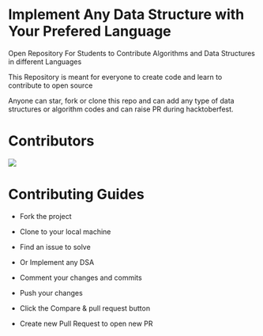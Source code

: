 # Implement Any Data Structure with Your Prefered Language

Open Repository For Students to Contribute Algorithms and Data Structures in different Languages

This Repository is meant for everyone to create code and learn to contribute to open source

Anyone can star, fork or clone this repo and can add any type of data structures or algorithm codes and can raise PR during hacktoberfest.


# Contributors

<a href="https://github.com/ephremdeme/data-structure-and-algorithms/graphs/contributors">
  <img src="https://contributors-img.web.app/image?repo=ephremdeme/data-structure-and-algorithms" />
</a>



# Contributing Guides

- Fork the project

- Clone to your local machine

- Find an issue to solve

- Or Implement any DSA

- Comment your changes and commits

- Push your changes

- Click the Compare & pull request button

- Create new Pull Request to open new PR
